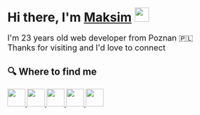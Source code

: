 <h1 align="left">Hi there, I'm <a href="https://github.com/moxemus">Maksim</a> <img
src="https://github.com/blackcater/blackcater/raw/main/images/Hi.gif" height="32" /></h1>

<!-- Dinosaur 🦕 -->

<p style="font-size: 18px">
   <!-- Welcome to my profile! <br>-->
    I'm 23 years old web developer from Poznan 🇵🇱<br>
    Thanks for visiting and I'd love to connect
</p>

<h2 align="left">🔍 Where to find me</h3>    

<div align="left">
<a href="https://www.linkedin.com/in/moxemus/">
  <img src="https://img.shields.io/badge/linkedin-%230077B5.svg?style=for-the-badge&logo=linkedin&logoColor=white)" height="40" />
</a>
<a href="mailto:maksim.part@gmail.com">
  <img src="https://img.shields.io/badge/Gmail-D14836?style=for-the-badge&logo=gmail&logoColor=white" height="40" />
</a>
<a href="https://t.me/moxemus">
  <img src="https://img.shields.io/badge/Telegram-2CA5E0?style=for-the-badge&logo=telegram&logoColor=white" height="40" />
</a>
<a href="https://www.codewars.com/users/moxemus">
  <img src="https://img.shields.io/badge/Codewars-B1361E?style=for-the-badge&logo=codewars&logoColor=grey" height="40" />
</a>
<a href="https://leetcode.com/moxemus/">
  <img src="https://img.shields.io/badge/LeetCode-000000?style=for-the-badge&logo=LeetCode&logoColor=#d16c06" height="40" />
</a>

</div>

